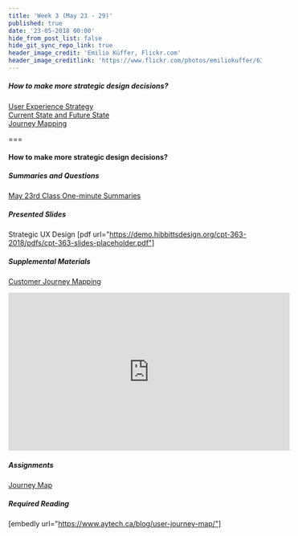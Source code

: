 ```yaml
---
title: 'Week 3 (May 23 - 29)'
published: true
date: '23-05-2018 00:00'
hide_from_post_list: false
hide_git_sync_repo_link: true
header_image_credit: 'Emilio Küffer, Flickr.com'
header_image_creditlink: 'https://www.flickr.com/photos/emiliokuffer/6384294717/'
---
```


##### How to make more strategic design decisions?  
[User Experience Strategy](https://demo.hibbittsdesign.org/cpt-363-2018/pdfs/cpt-363-slides-placeholder.pdf#page=3)  
[Current State and Future State](https://demo.hibbittsdesign.org/cpt-363-2018/pdfs/cpt-363-slides-placeholder.pdf#page=4)  
[Journey Mapping](https://demo.hibbittsdesign.org/cpt-363-2018/pdfs/cpt-363-slides-placeholder.pdf#page=5)  

===

#### **How to make more strategic design decisions?**

##### Summaries and Questions  
[May 23rd Class One-minute Summaries](https://sso.canvaslms.com/courses/1413912/assignments/9519524)

##### Presented Slides  
Strategic UX Design
[pdf url="https://demo.hibbittsdesign.org/cpt-363-2018/pdfs/cpt-363-slides-placeholder.pdf"]  

##### Supplemental Materials  
[Customer Journey Mapping](https://www.youtube.com/watch?v=a40QYgO-_aM)  
<div class="embed-responsive embed-responsive-4by3"><iframe width="560" height="315" src="https://www.youtube.com/embed/a40QYgO-_aM" frameborder="0" allow="autoplay; encrypted-media" allowfullscreen></iframe></div>

##### Assignments
[Journey Map](https://sso.canvaslms.com/courses/1413912/assignments/9519531)  

##### Required Reading  
[embedly url="https://www.aytech.ca/blog/user-journey-map/"]
